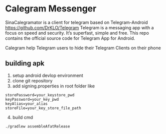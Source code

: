 # Calegram Messenger

SinaCalegramator is a client for telegram based on Telegram-Android
https://github.com/DrKLO/Telegram
Telegram is a messaging app with a focus on speed and security. It’s superfast, simple and free. This repo contains the official source code for Telegram App for Android.

Calegram help Telegram users to hide their Telegram Clients on their phone


## building apk
1. setup android devlop environment
2. clone git repository
3. add signing.properties in root folder like
```
storePassword=your_keystore_pwd
keyPassword=your_key_pwd
keyAlias=your_alias
storeFile=your_key_store_file_path
```
4. build cmd
```
./gradlew assembleAfatRelease
```
